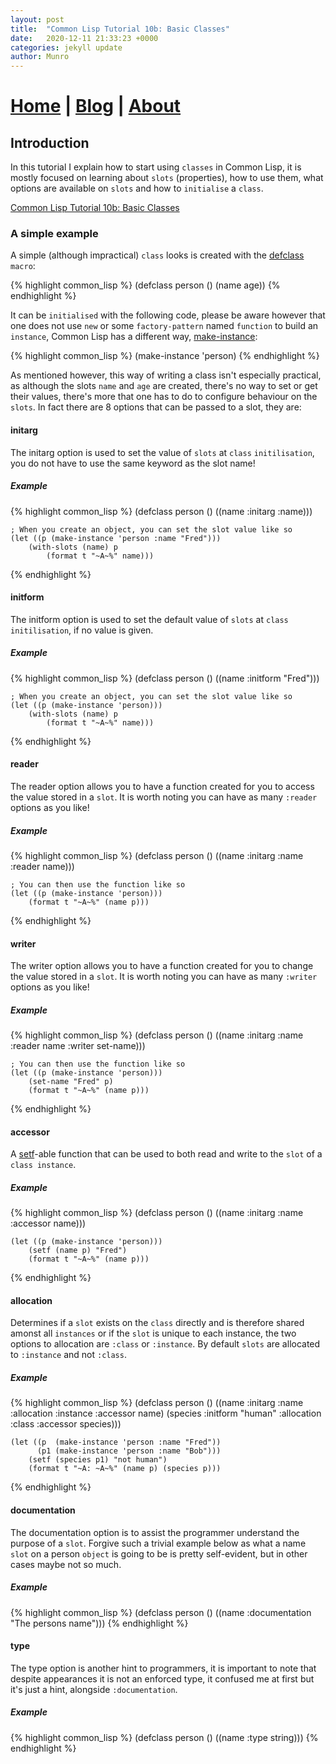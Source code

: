 ```yaml
---
layout: post
title:  "Common Lisp Tutorial 10b: Basic Classes"
date:   2020-12-11 21:33:23 +0000
categories: jekyll update
author: Munro
---
```


# [Home](index.markdown) | [Blog](blog.markdown) | [About](about.markdown)


## Introduction

In this tutorial I explain how to start using `classes` in Common Lisp, it is mostly focused on learning about `slots` (properties), how to use them, what options are available on `slots` and how to `initialise` a `class`.

[Common Lisp Tutorial 10b: Basic Classes](https://www.youtube.com/watch?v=PKwm3325wk0)

### A simple example

A simple (although impractical) `class` looks is created with the [defclass](http://clhs.lisp.se/Body/m_defcla.htm) `macro`:

{% highlight common_lisp %}
    (defclass person ()
      (name age))
{% endhighlight %}
      
It can be `initialised` with the following code, please be aware however that one does not use `new` or some `factory-pattern` named `function` to build an `instance`, Common Lisp has a different way, [make-instance](http://clhs.lisp.se/Body/f_mk_ins.htm):

{% highlight common_lisp %}
    (make-instance 'person)
{% endhighlight %}
    
As mentioned however, this way of writing a class isn't especially practical, as although the slots `name` and `age` are created, there's no way to set or get their values, there's more that one has to do to configure behaviour on the `slots`. In fact there are 8 options that can be passed to a slot, they are:

#### initarg

The initarg option is used to set the value of `slots` at `class` `initilisation`, you do not have to use the same keyword as the slot name!

##### Example

{% highlight common_lisp %}
    (defclass person ()
        ((name :initarg :name)))
        
    ; When you create an object, you can set the slot value like so
    (let ((p (make-instance 'person :name "Fred")))
        (with-slots (name) p
            (format t "~A~%" name)))
{% endhighlight %}

#### initform

The initform option is used to set the default value of `slots` at `class` `initilisation`, if no value is given.

##### Example

{% highlight common_lisp %}
    (defclass person ()
        ((name :initform "Fred")))
        
    ; When you create an object, you can set the slot value like so
    (let ((p (make-instance 'person)))
        (with-slots (name) p
            (format t "~A~%" name)))
{% endhighlight %}
            

#### reader

The reader option allows you to have a function created for you to access the value stored in a `slot`. It is worth noting you can have as many `:reader` options as you like!

##### Example

{% highlight common_lisp %}
    (defclass person ()
        ((name :initarg :name :reader name)))
        
    ; You can then use the function like so
    (let ((p (make-instance 'person)))
        (format t "~A~%" (name p)))
{% endhighlight %}

    
#### writer

The writer option allows you to have a function created for you to change the value stored in a `slot`. It is worth noting you can have as many `:writer` options as you like!

##### Example

{% highlight common_lisp %}
    (defclass person ()
        ((name :initarg :name :reader name :writer set-name)))
        
    ; You can then use the function like so
    (let ((p (make-instance 'person)))
        (set-name "Fred" p)
        (format t "~A~%" (name p)))
{% endhighlight %}

        
#### accessor

A [setf](http://clhs.lisp.se/Body/m_setf_.htm)-able function that can be used to both read and write to the `slot` of a `class instance`.

##### Example

{% highlight common_lisp %}
    (defclass person ()
        ((name :initarg :name :accessor name)))
    
    (let ((p (make-instance 'person)))
        (setf (name p) "Fred")
        (format t "~A~%" (name p)))
{% endhighlight %}


#### allocation

Determines if a `slot` exists on the `class` directly and is therefore shared amonst all `instances` or if the `slot` is unique to each instance, the two options to allocation are `:class` or `:instance`. By default `slots` are allocated to `:instance` and not `:class`.

##### Example

{% highlight common_lisp %}
    (defclass person ()
        ((name :initarg :name :allocation :instance :accessor name)
        (species :initform "human" :allocation :class :accessor species)))
        
    (let ((p  (make-instance 'person :name "Fred"))
          (p1 (make-instance 'person :name "Bob")))
        (setf (species p1) "not human")
        (format t "~A: ~A~%" (name p) (species p)))
{% endhighlight %}


#### documentation

The documentation option is to assist the programmer understand the purpose of a `slot`. Forgive such a trivial example below as what a name `slot` on a person `object` is going to be is pretty self-evident, but in other cases maybe not so much.

##### Example

{% highlight common_lisp %}
    (defclass person ()
        ((name :documentation "The persons name")))
{% endhighlight %}


#### type

The type option is another hint to programmers, it is important to note that despite appearances it is not an enforced type, it confused me at first but it's just a hint, alongside `:documentation`.

##### Example

{% highlight common_lisp %}
    (defclass person ()
        ((name :type string)))
{% endhighlight %}

